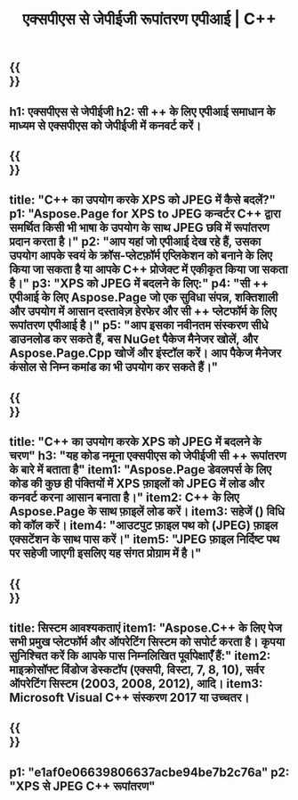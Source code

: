 ﻿---
translation: true
template: /_templates/_conversion-child-cpp.md
title: एक्सपीएस से जेपीईजी रूपांतरण एपीआई | C++
url: /cpp/conversion/xps-to-jpeg/
description: पीएस से जेपीईजी रूपांतरण Aspose.Page द्वारा प्रदान किया गया C++ API समाधान के लिए। विंडोज 32 बिट, विंडोज 64 बिट और लिनक्स 64 बिट के लिए सी ++ रनटाइम एनवायरनमेंट में काम करता है।
informat: XPS
outformat: JPEG
otherformats: EPS PS
---

{{<section banner>}}
---
h1: एक्सपीएस से जेपीईजी
h2: सी ++ के लिए एपीआई समाधान के माध्यम से एक्सपीएस को जेपीईजी में कनवर्ट करें।
---

{{<section overview>}}
---
title: "C++ का उपयोग करके XPS को JPEG में कैसे बदलें?"
p1: "Aspose.Page for XPS to JPEG कन्वर्टर C++ द्वारा समर्थित किसी भी भाषा के उपयोग के साथ JPEG छवि में रूपांतरण प्रदान करता है।"
p2: "आप यहां जो एपीआई देख रहे हैं, उसका उपयोग आपके स्वयं के क्रॉस-प्लेटफ़ॉर्म एप्लिकेशन को बनाने के लिए किया जा सकता है या आपके C++ प्रोजेक्ट में एकीकृत किया जा सकता है।"
p3: "XPS को JPEG में बदलने के लिए:"
p4: "सी ++ एपीआई के लिए Aspose.Page जो एक सुविधा संपन्न, शक्तिशाली और उपयोग में आसान दस्तावेज़ हेरफेर और सी ++ प्लेटफॉर्म के लिए रूपांतरण एपीआई है।"
p5: "आप इसका नवीनतम संस्करण सीधे डाउनलोड कर सकते हैं, बस NuGet पैकेज मैनेजर खोलें, और Aspose.Page.Cpp खोजें और इंस्टॉल करें। आप पैकेज मैनेजर कंसोल से निम्न कमांड का भी उपयोग कर सकते हैं।"
---

{{<section feature1>}}
---
title: "C++ का उपयोग करके XPS को JPEG में बदलने के चरण"
h3: "यह कोड नमूना एक्सपीएस को जेपीईजी सी ++ रूपांतरण के बारे में बताता है"
item1: "Aspose.Page डेवलपर्स के लिए कोड की कुछ ही पंक्तियों में XPS फ़ाइलों को JPEG में लोड और कनवर्ट करना आसान बनाता है।"
item2: C++ के लिए Aspose.Page के साथ फ़ाइलें लोड करें।
item3: सहेजें () विधि को कॉल करें।
item4: "आउटपुट फ़ाइल पथ को (JPEG) फ़ाइल एक्सटेंशन के साथ पास करें।"
item5: "JPEG फ़ाइल निर्दिष्ट पथ पर सहेजी जाएगी इसलिए यह संगत प्रोग्राम में है।"
---

{{<section feature2>}}
---
title: सिस्टम आवश्यकताएं
item1: "Aspose.C++ के लिए पेज सभी प्रमुख प्लेटफॉर्म और ऑपरेटिंग सिस्टम को सपोर्ट करता है। कृपया सुनिश्चित करें कि आपके पास निम्नलिखित पूर्वापेक्षाएँ हैं:"
item2: माइक्रोसॉफ्ट विंडोज डेस्कटॉप (एक्सपी, विस्टा, 7, 8, 10), सर्वर ऑपरेटिंग सिस्टम (2003, 2008, 2012), आदि।
item3: Microsoft Visual C++ संस्करण 2017 या उच्चतर।
---

{{<section gist>}}
---
p1: "e1af0e06639806637acbe94be7b2c76a"
p2: "XPS से JPEG C++ रूपांतरण"
---
